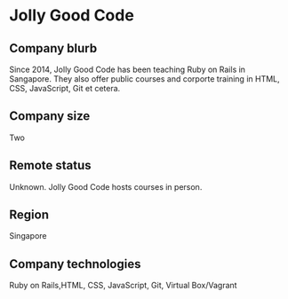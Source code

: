 # Jolly Good Code

## Company blurb

Since 2014, Jolly Good Code has been teaching Ruby on Rails in Sangapore. They also offer public courses and corporte training in HTML, CSS, JavaScript, Git et cetera.

## Company size
Two

## Remote status
Unknown. Jolly Good Code hosts courses in person.

## Region
Singapore

## Company technologies
Ruby on Rails,HTML, CSS, JavaScript, Git, Virtual Box/Vagrant
